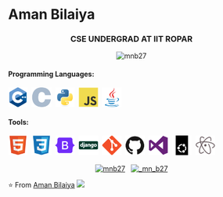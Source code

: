<h1 align="left">Aman Bilaiya</h1>

<h3 align="center">CSE UNDERGRAD AT IIT ROPAR</h3>

<p align="center">
	<img style="margin: auto;" src=https://github-readme-stats.vercel.app/api?username=mnb27&show_icons=true alt=mnb27 /> 
</p>

<h4>Programming Languages: </h4>
<p align="left">
 <img style="margin: auto;" src=https://github.com/devicons/devicon/blob/master/icons/cplusplus/cplusplus-original.svg alt=cpp width="40" height="40"/>
 &nbsp;<img style="margin: auto;" src=https://github.com/devicons/devicon/blob/master/icons/c/c-original.svg alt=c width="40" height="40"/>
 &nbsp;<img style="margin: auto;" src=https://github.com/devicons/devicon/blob/master/icons/python/python-original.svg alt=py width="40" height="40"/>	
 &nbsp;<img style="margin: auto;" src=https://github.com/devicons/devicon/blob/master/icons/javascript/javascript-original.svg alt=js width="40" height="40"/>	  &nbsp;<img style="margin: auto;" src=https://github.com/devicons/devicon/blob/master/icons/java/java-original.svg alt=java width="40" height="40"/>
</p>

<h4> Tools: </h4>
<p align="left">
 <img style="margin: auto;" src=https://github.com/devicons/devicon/blob/master/icons/html5/html5-original.svg alt=html5 width="40" height="40"/> 
 &nbsp;<img style="margin: auto;" src=https://github.com/devicons/devicon/blob/master/icons/css3/css3-original.svg width="40" height="40"/> 
 &nbsp;<img style="margin: auto;" src=https://github.com/devicons/devicon/blob/master/icons/bootstrap/bootstrap-plain.svg alt=bootstrap width="40" height="40"/>
 &nbsp;<img style="margin: auto;" src=https://github.com/devicons/devicon/blob/master/icons/django/django-original.svg alt=django width="40" height="40"/>
 &nbsp;<img style="margin: auto;" src=https://github.com/devicons/devicon/blob/master/icons/git/git-original.svg alt=git width="40" height="40"/>
 &nbsp;<img style="margin: auto;" src=https://github.com/devicons/devicon/blob/master/icons/github/github-original.svg alt=github width="40" height="40"/>
 &nbsp;<img style="margin: auto;" src=https://github.com/devicons/devicon/blob/master/icons/visualstudio/visualstudio-plain.svg alt=vs width="40" height="40"/>
 &nbsp;<img style="margin: auto;" src=https://github.com/devicons/devicon/blob/master/icons/ubuntu/ubuntu-plain.svg alt=ubuntu width="40" height="40"/>
 &nbsp;<img style="margin: auto;" src=https://github.com/devicons/devicon/blob/master/icons/atom/atom-original.svg alt=atom width="40" height="40"/>
 </p>

<p align="center">
<a href=https://linkedin.com/in/mnb27 target="blank"><img align="center" src=https://cdn.jsdelivr.net/npm/simple-icons@3.0.1/icons/linkedin.svg alt="mnb27" height="40" width="40" /></a>
&nbsp;&nbsp;<a href=https://instagram.com/_mn_b27 target="blank"><img align="center" src=https://cdn.jsdelivr.net/npm/simple-icons@3.0.1/icons/instagram.svg alt="_mn_b27" height="40" width="40" /></a>
</p>

⭐️ From [Aman Bilaiya](https://github.com/mnb27) <img src="https://media.giphy.com/media/LnQjpWaON8nhr21vNW/giphy.gif" width="60">
